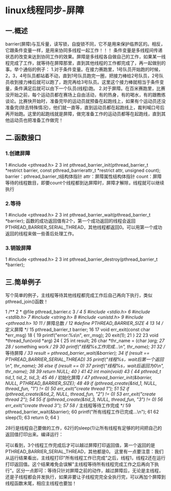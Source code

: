 # linux线程同步-屏障 
## 一.概述                                                   
barrier(屏障)与互斥量，读写锁，自旋锁不同，它不是用来保护临界区的。相反，它跟条件变量一样，是用来协同多线程一起工作！！！
条件变量是多线程间传递状态的改变来达到协同工作的效果。屏障是多线程各自做自己的工作，如果某一线程完成了工作，就等待在屏障那里，直到其他线程的工作都完成了，再一起做别的事。举个通俗的例子：
1.对于条件变量。在接力赛跑里，1号队员开始跑的时候，2，3，4号队员都站着不动，直到1号队员跑完一圈，把接力棒给2号队员，2号队员收到接力棒后就可以跑了，跑完再给3号队员。这里这个接力棒就相当于条件变量，条件满足后就可以由下一个队员(线程)跑。
2.对于屏障。在百米赛跑里，比赛没开始之前，每个运动员都在赛场上自由活动，有的热身，有的喝水，有的跟教练谈论。比赛快开始时，准备完毕的运动员就预备在起跑线上，如果有个运动员还没准备完(除去特殊情况)，他们就一直等，直到运动员都在起跑线上，裁判喊口号后再开始跑。这里的起跑线就是屏障，做完准备工作的运动员都等在起跑线，直到其他运动员也把准备工作做完！
## 二.函数接口                                           
### 1.创建屏障
1 #include <pthread.h>
2 
3 int pthread_barrier_init(pthread_barrier_t *restrict barrier, const pthread_barrierattr_t *restrict attr, unsigned count);
barrier：pthread_barrier_t结构体指针
attr：屏障属性结构体指针
count：屏障等待的线程数目，即要count个线程都到达屏障时，屏障才解除，线程就可以继续执行
### 2.等待
1 #include <pthread.h>
2 
3 int pthread_barrier_wait(pthread_barrier_t *barrier);
函数的成功返回值有2个，第一个成功返回的线程会返回PTHREAD_BARRIER_SERIAL_THREAD，其他线程都返回0。可以用第一个成功返回的线程来做一些善后处理工作。
### 3.销毁屏障
1 #include <pthread.h>
2 
3 int pthread_barrier_destroy(pthread_barrier_t *barrier);
## 三.简单例子                                           
写个简单的例子，主线程等待其他线程都完成工作后自己再向下执行，类似pthread_join()函数！
 
 1 /**
 2  * @file pthread_barrier.c
 3  */
 4 
 5 #include <stdio.h>
 6 #include <stdlib.h>
 7 #include <string.h>
 8 #include <unistd.h>
 9 #include <pthread.h>
10 
11 /* 屏障总数 */
12 #define PTHREAD_BARRIER_SIZE 4
13 
14 /* 定义屏障 */
15 pthread_barrier_t barrier;
16 
17 void err_exit(const char *err_msg)
18 {
19     printf("error:%s\n", err_msg);
20     exit(1);
21 }
22 
23 void *thread_fun(void *arg)
24 {
25     int result;
26     char *thr_name = (char *)arg;
27 
28     /* something work */
29 
30     printf("线程%s工作完成...\n", thr_name);
31 
32     /* 等待屏障 */
33     result = pthread_barrier_wait(&barrier);
34     if (result == PTHREAD_BARRIER_SERIAL_THREAD)
35         printf("线程%s，wait后第一个返回\n", thr_name);
36     else if (result == 0)
37         printf("线程%s，wait后返回为0\n", thr_name);
38 
39     return NULL;
40 }
41 
42 int main(void)
43 {
44     pthread_t tid_1, tid_2, tid_3;
45 
46     /* 初始化屏障 */
47     pthread_barrier_init(&barrier, NULL, PTHREAD_BARRIER_SIZE);
48 
49     if (pthread_create(&tid_1, NULL, thread_fun, "1") != 0)
50         err_exit("create thread 1");
51 
52     if (pthread_create(&tid_2, NULL, thread_fun, "2") != 0)
53         err_exit("create thread 2");
54 
55     if (pthread_create(&tid_3, NULL, thread_fun, "3") != 0)
56         err_exit("create thread 3");
57 
58     /* 主线程等待工作完成 */
59     pthread_barrier_wait(&barrier);
60     printf("所有线程工作已完成...\n");
61 
62     sleep(1);
63     return 0;
64 }
 
28行是线程自己要做的工作，62行的sleep(1)让所有线程有足够的时间把自己的返回值打印出来。编译运行：
 
可以看到，3个线程工作完成后才可以越过屏障打印返回值，第一个返回的是PTHREAD_BARRIER_SERIAL_THREAD，其他都是0。
这里有一点要注意：我们从运行结果看出，主线程打印"所有线程工作已完成"之后，线程1，线程2还在运行打印返回值。这个结果难免会误解"主线程等待所有线程完成工作之后再向下执行"。区分一点即可：等待只针对屏障之前的动作，越过屏障后，无论是主线程，还是子线程都会并发执行，如果非要让子线程完完全全执行完，可以再加个屏障到线程函数末尾，相应主线程也要加！

